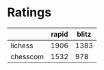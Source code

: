 # Ratings

|          | rapid | blitz |
|----------|-------|-------|
| lichess  | 1906 | 1383 |
| chesscom | 1532 | 978 |
